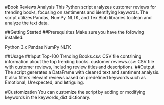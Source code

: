 #Book Reviews Analysis
This Python script analyzes customer reviews for trending books, focusing on sentiments and identifying keywords. The script utilizes Pandas, NumPy, NLTK, and TextBlob libraries to clean and analyze the text data.

##Getting Started
##Prerequisites
Make sure you have the following installed:

Python 3.x
Pandas
NumPy
NLTK

##Usage
##Input
Top-100 Trending Books.csv: CSV file containing information about the top trending books.
customer reviews.csv: CSV file with customer reviews, including review titles and descriptions.
##Output
The script generates a DataFrame with cleaned text and sentiment analysis. It also filters relevant reviews based on predefined keywords such as Emotional, Unexpected, and Intriguing.

#Customization
You can customize the script by adding or modifying keywords in the keywords_dict dictionary.
